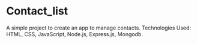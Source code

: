 # Contact_list

A simple project to create an app to manage contacts.
Technologies Used: HTML, CSS, JavaScript, Node.js, Express.js, Mongodb.
